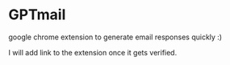# GPTmail
google chrome extension to generate email responses quickly :)

I will add link to the extension once it gets verified.
